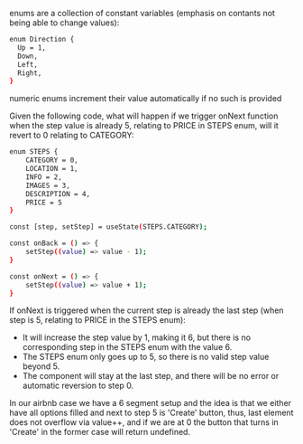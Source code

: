 enums are a collection of constant variables (emphasis on contants not being able to change values):

```sh
enum Direction {
  Up = 1,
  Down,
  Left,
  Right,
}
```

numeric enums increment their value automatically if no such is provided

Given the following code, what will happen if we trigger onNext function when the step value is already 5, relating to PRICE in STEPS enum, will it revert to 0 relating to CATEGORY: 
```sh
enum STEPS {
    CATEGORY = 0,
    LOCATION = 1,
    INFO = 2,
    IMAGES = 3,
    DESCRIPTION = 4,
    PRICE = 5
}

const [step, setStep] = useState(STEPS.CATEGORY);

const onBack = () => {
    setStep((value) => value - 1);
}

const onNext = () => {
    setStep((value) => value + 1);
}
```

If onNext is triggered when the current step is already the last step (when step is 5, relating to PRICE in the STEPS enum):

- It will increase the step value by 1, making it 6, but there is no corresponding step in the STEPS enum with the value 6.
- The STEPS enum only goes up to 5, so there is no valid step value beyond 5.
- The component will stay at the last step, and there will be no error or automatic reversion to step 0.

In our airbnb case we have a 6 segment setup and the idea is that we either have all options filled and next to step 5 is 'Create' button, thus, last element does not overflow via value++, and if we are at 0 the button that turns in 'Create' in the former case will return undefined.